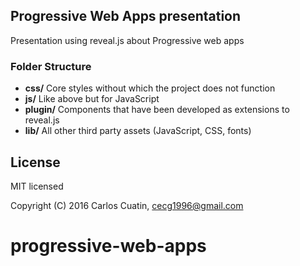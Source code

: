 ## Progressive Web Apps presentation

Presentation using reveal.js about Progressive web apps


### Folder Structure
- **css/** Core styles without which the project does not function
- **js/** Like above but for JavaScript
- **plugin/** Components that have been developed as extensions to reveal.js
- **lib/** All other third party assets (JavaScript, CSS, fonts)


## License

MIT licensed

Copyright (C) 2016 Carlos Cuatin, <cecg1996@gmail.com>
# progressive-web-apps
